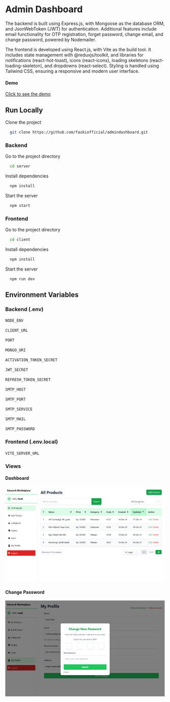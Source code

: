 
# Admin Dashboard

The backend is built using Express.js, with Mongoose as the database ORM, and JsonWebToken (JWT) for authentication. Additional features include email functionality for OTP registration, forget password, change email, and change password, powered by Nodemailer.

The frontend is developed using React.js, with Vite as the build tool. It includes state management with @reduxjs/toolkit, and libraries for notifications (react-hot-toast), icons (react-icons), loading skeletons (react-loading-skeleton), and dropdowns (react-select). Styling is handled using Tailwind CSS, ensuring a responsive and modern user interface.

#### Demo
[Click to see the demo](https://adminedu.onrender.com)

## Run Locally

Clone the project

```bash
  git clone https://github.com/faukiofficial/admindashboard.git
```

### Backend

Go to the project directory

```bash
  cd server
```

Install dependencies

```bash
  npm install
```

Start the server

```bash
  npm start
```

### Frontend

Go to the project directory

```bash
  cd client
```

Install dependencies

```bash
  npm install
```

Start the server

```bash
  npm run dev
```


## Environment Variables

### Backend (.env)

`NODE_ENV`

`CLIENT_URL`

`PORT`

`MONGO_URI`

`ACTIVATION_TOKEN_SECRET`

`JWT_SECRET`

`REFRESH_TOKEN_SECRET`

`SMTP_HOST`

`SMTP_PORT`

`SMTP_SERVICE`

`SMTP_MAIL`

`SMTP_PASSWORD`


### Frontend (.env.local)

`VITE_SERVER_URL`



### Views

#### Dashboard
![App Screenshot](./images/dashboard.svg)

#### Change Password
![App Screenshot](./images/changePassword.svg)